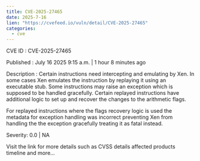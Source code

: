 ```yaml
--- 
title: CVE-2025-27465
date: 2025-7-16
lien: "https://cvefeed.io/vuln/detail/CVE-2025-27465"
categories:
  - cve
---
```


CVE ID : CVE-2025-27465

Published :  July 16
2025
9:15 a.m. | 1 hour
8 minutes ago

Description : Certain instructions need intercepting and emulating by Xen.  In some
cases Xen emulates the instruction by replaying it
using an executable
stub.  Some instructions may raise an exception
which is supposed to be
handled gracefully.  Certain replayed instructions have additional logic
to set up and recover the changes to the arithmetic flags.

For replayed instructions where the flags recovery logic is used
the
metadata for exception handling was incorrect
preventing Xen from
handling the the exception gracefully
treating it as fatal instead.

Severity: 0.0 | NA

Visit the link for more details
such as CVSS details
affected products
timeline
and more...

